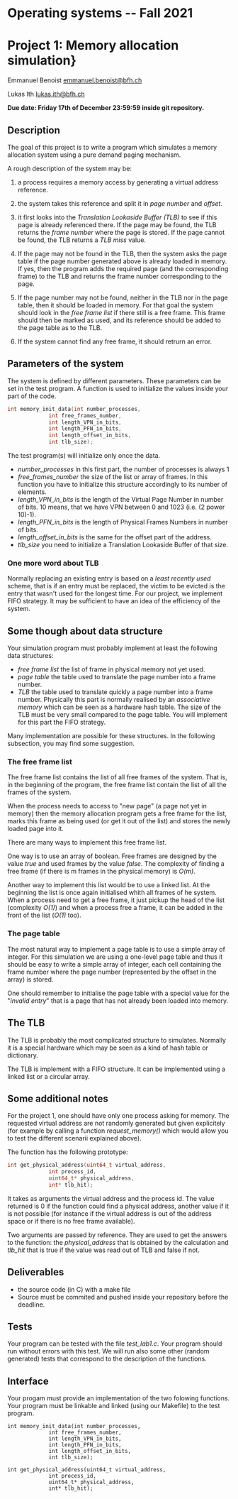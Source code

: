 

# Operating systems -- Fall 2021
#  Project 1: Memory allocation simulation}
Emmanuel Benoist emmanuel.benoist@bfh.ch

Lukas Ith lukas.ith@bfh.ch

**Due date: Friday 17th of December 23:59:59
  inside git repository.**

## Description

The goal of this project is to write a program which simulates a
memory allocation system using a pure demand paging mechanism.

A rough description of the system may be:

1. a process requires a memory access by generating a virtual
  address reference.
1. the system takes this reference and split it in *page
    number* and *offset*.
1. it first looks into the *Translation Lookaside Buffer
    (TLB)* to see if this page is already referenced there. If the
  page may be found, the TLB returns the *frame number* where the
  page is stored. If the page cannot be found, the TLB returns a
  *TLB miss* value.
  
1. If the page may not be found in the TLB, then the system asks the
  page table if the page number generated above is already loaded in
  memory. If yes, then the program adds the required page (and the
  corresponding frame) to the TLB and returns the frame number
  corresponding to the page.
  
1. If the page number may not be found, neither in the TLB nor in
  the page table, then it should be loaded in memory. For that goal
  the system should look in the *free frame list* if there still
  is a free frame. This frame should then be marked as used, and its
  reference should be added to the page table as to the TLB.

1. If the system cannot find any free frame, it should retrurn an error.


## Parameters of the system

The system is defined by different parameters. These parameters can be set in the test program. A function is used to initialize the values inside your part of the code.

```C
int memory_init_data(int number_processes,
		     int free_frames_number,
		     int length_VPN_in_bits,
		     int length_PFN_in_bits,
		     int length_offset_in_bits,
		     int tlb_size);
```
The test program(s) will initialize only once the data. 

* _number_processes_ in this first part, the number of processes is always 1
* _free_frames_number_ the size of the list or array of frames. In this function you have to initialize this structure accordingly to its number of elements.
* _length_VPN_in_bits_ is the length of the Virtual Page Number in number of bits. 10 means, that we have VPN between 0 and 1023 (i.e. (2 power 10)-1).
* _length_PFN_in_bits_ is the length of Physical Frames Numbers in number of bits.
* _length_offset_in_bits_ is the same for the offset part of the address.
* _tlb_size_ you need to initialize a Translation Lookaside Buffer of that size.

### One more word about TLB

Normally replacing an existing entry is based on a *least
  recently used* scheme, that is if an entry must be replaced, the
victim to be evicted is the entry that wasn't used for the longest
time. For our project, we implement FIFO strategy. It may be sufficient to have an idea 
of the efficiency of the system.

## Some though about data structure

Your simulation program must probably implement at least the following
data structures:

* _free frame list_ the list of frame in physical memory not yet
  used. 
* _page table_ the table used to translate the page number into a
  frame number. 
* _TLB_ the table used to translate quickly a page number into a
  frame number. Physically this part is normally realised by an
  *associative memory* which can be seen as a hardware hash
  table. The size of the TLB must be very small compared to the page
  table. You will implement for this part the FIFO strategy. 


Many implementation are possible for these structures. In the
following subsection, you may find some suggestion. 

### The free frame list

The free frame list contains the list of all free frames of the
system. That is, in the beginning of the program, the free frame list
contain the list of all the frames of the system.

When the process needs to access to "new page" (a page not yet
in memory) then the memory allocation program gets a free frame for the
list, marks this frame as being used (or get it out of the list) and stores
the newly loaded page into it.

There are many ways to implement this free frame list.

One way
is to use an array of boolean. Free frames are designed by the value
*true* and used frames by the value *false*.  The
complexity of finding a free frame (if there is m frames in the
physical memory) is *O(m)*.

Another way to implement this list would be to use a linked list. At
the beginning the list is once again initialised whith all frames of
he system. When a process need to get a free frame, it just pickup the
head of the list (complexity *O(1)*) and when a process free
a frame, it can be added in the front of the list (*O(1)* too).

### The page table

The most natural way to implement a page table is to use a simple
array of integer. For this simulation we are using a one-level page
table and thus it should be easy to write a simple array of integer,
each cell containing the frame number where the page number
(represented by the offset in the array) is stored.

One should remember to initialise the page table with a special
value for the "*invalid entry*" that is a page that has not already been
loaded  into memory.

## The TLB

The TLB is probably the most complicated structure to
simulates. Normally it is a special hardware which may be seen as a
kind of hash table or dictionary.

The TLB is implement with a FIFO structure. It can be implemented using a linked list or a circular array.

## Some additional notes

For the project 1, one should have only one process asking for
memory. The requested virtual address are not randomly generated but
given explicitely (for example by calling a function
*request_memory()* which would allow you to
test the different scenarii explained above).

The function has the following prototype:
```C
int get_physical_address(uint64_t virtual_address,
			 int process_id,
			 uint64_t* physical_address,
			 int* tlb_hit);
```
It takes as arguments the virtual address and the process id. The value returned is 0 if the function could find a physical address, another value if it is not possible (for instance if the virtual address is out of the address space or if there is no free frame available).

Two arguments are passed by reference. They are used to get the answers to the function: the *physical_address* that is obtained by the calculation and *tlb_hit* that is true if the value was read out of TLB and false if not.


## Deliverables


* the source code (in C) with a make file
* Source must be commited and pushed inside your repository before the deadline.


## Tests
Your program can be tested with the file *test_lab1.c*. Your program should run without errors with this test. We will run also some other (random generated) tests that correspond to the description of the functions.


## Interface
Your progam must provide an implementation of the two folowing functions. Your program must be linkable and linked (using our Makefile) to the test program.

```Clanguage
int memory_init_data(int number_processes,
		     int free_frames_number,
		     int length_VPN_in_bits,
		     int length_PFN_in_bits,
		     int length_offset_in_bits,
		     int tlb_size);

int get_physical_address(uint64_t virtual_address,
			 int process_id,
			 uint64_t* physical_address,
			 int* tlb_hit);
```
